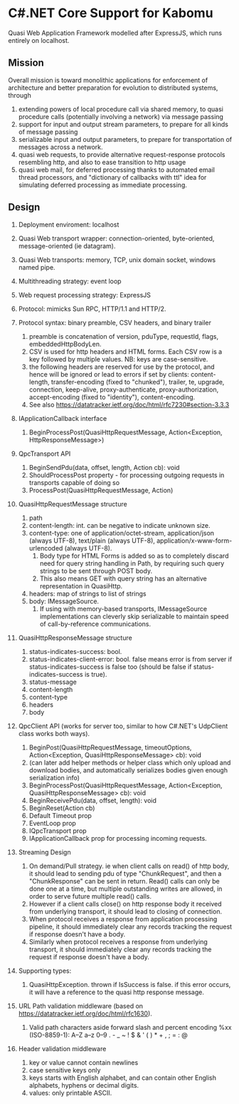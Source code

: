 # C#.NET Core Support for Kabomu

Quasi Web Application Framework modelled after ExpressJS, which runs entirely on localhost.

## Mission

Overall mission is toward monolithic applications for enforcement of architecture and better preparation for evolution to distributed systems, through

1. extending powers of local procedure call via shared memory, to quasi procedure calls (potentially involving a network) via message passing
2. support for input and output stream parameters, to prepare for all kinds of message passing
3. serializable input and output parameters, to prepare for transportation of messages across a network.
4. quasi web requests, to provide alternative request-response protocols resembling http, and also to ease transition to http usage
5. quasi web mail, for deferred processing thanks to automated email thread processors, and "dictionary of callbacks with ttl" idea for simulating deferred processing as immediate processing.

## Design

1. Deployment enviroment: localhost

1. Quasi Web transport wrapper: connection-oriented, byte-oriented, message-oriented (ie datagram).

1. Quasi Web transports: memory, TCP, unix domain socket, windows named pipe.

3. Multithreading strategy: event loop

3. Web request processing strategy: ExpressJS

3. Protocol: mimicks Sun RPC, HTTP/1.1 and HTTP/2.

3. Protocol syntax: binary preamble, CSV headers, and binary trailer
    1. preamble is concatenation of version, pduType, requestId, flags, embeddedHttpBodyLen.
    2. CSV is used for http headers and HTML forms. Each CSV row is a key followed by multiple values. NB: keys are case-sensitive.
    3. the following headers are reserved for use by the protocol, and hence will be ignored or lead to errors if set by clients: content-length, transfer-encoding (fixed to "chunked"), trailer, te, upgrade, connection, keep-alive, proxy-authenticate, proxy-authorization, accept-encoding (fixed to "identity"), content-encoding.
    4. See also https://datatracker.ietf.org/doc/html/rfc7230#section-3.3.3

5. IApplicationCallback interface
    1. BeginProcessPost(QuasiHttpRequestMessage, Action<Exception, HttpResponseMessage>)

5. QpcTransport API
    1. BeginSendPdu(data, offset, length, Action<Exception> cb): void
    1. ShouldProcessPost property - for processing outgoing requests in transports capable of doing so
    2. ProcessPost(QuasiHttpRequestMessage, Action<HttpResponseMessage>)

6. QuasiHttpRequestMessage structure
    1. path
    4. content-length: int. can be negative to indicate unknown size.
    4. content-type: one of application/octet-stream, application/json (always UTF-8), text/plain (always UTF-8), application/x-www-form-urlencoded (always UTF-8).
        1. Body type for HTML Forms is added so as to completely discard need for query string handling in Path, by requiring such query strings to be sent through POST body.
        2. This also means GET with query string has an alternative representation in QuasiHttp.
    3. headers: map of strings to list of strings
    4. body: IMessageSource.
        1. If using with memory-based transports, IMessageSource implementations can cleverly skip serializable to maintain speed of call-by-reference communications.

7. QuasiHttpResponseMessage structure
    1. status-indicates-success: bool.
    1. status-indicates-client-error: bool. false means error is from server if status-indicates-success is false too (should be false if status-indicates-success is true).
    2. status-message
    3. content-length
    4. content-type
    2. headers
    5. body

9. QpcClient API (works for server too, similar to how C#.NET's UdpClient class works both ways).
    1. BeginPost(QuasiHttpRequestMessage, timeoutOptions, Action<Exception, QuasiHttpResponseMessage> cb): void
    1. (can later add helper methods or helper class which only upload and download bodies, and automatically serializes bodies given enough serialization info)
    1. BeginProcessPost(QuasiHttpRequestMessage, Action<Exception, QuasiHttpResponseMessage> cb): void
    2. BeginReceivePdu(data, offset, length): void
    2. BeginReset(Action<Exception> cb)
    3. Default Timeout prop
    4. EventLoop prop
    6. IQpcTransport prop
    5. IApplicationCallback prop for processing incoming requests.


10. Streaming Design
    1. On demand/Pull strategy. ie when client calls on read() of http body, it should lead to sending pdu of type "ChunkRequest", and then a "ChunkResponse" can be sent in return. Read() calls can only be done one at a time, but multiple outstanding writes are allowed, in order to serve future multiple read() calls.
    3. However if a client calls close() on http response body it received from underlying transport, it should lead to closing of connection.
    4. When protocol receives a response from application processing pipeline, it should immediately clear any records tracking the request if response doesn't have a body.
    5. Similarly when protocol receives a response from underlying transport, it should immediately clear any records tracking the request if response doesn't have a body.

10. Supporting types:
    1. QuasiHttpException. thrown if IsSuccess is false.
    if this error occurs, it will have a reference to the quasi http response message.

11. URL Path validation middleware (based on https://datatracker.ietf.org/doc/html/rfc1630). 
    1. Valid path characters aside forward slash and percent encoding %xx (ISO-8859-1): A–Z a–z 0–9 . - _ ~ ! $ & ' ( ) * + , ; = : @

13. Header validation middleware
    1. key or value cannot contain newlines
    2. case sensitive keys only
    3. keys starts with English alphabet, and can contain other English alphabets, hyphens or decimal digits.
    4. values: only printable ASCII.
